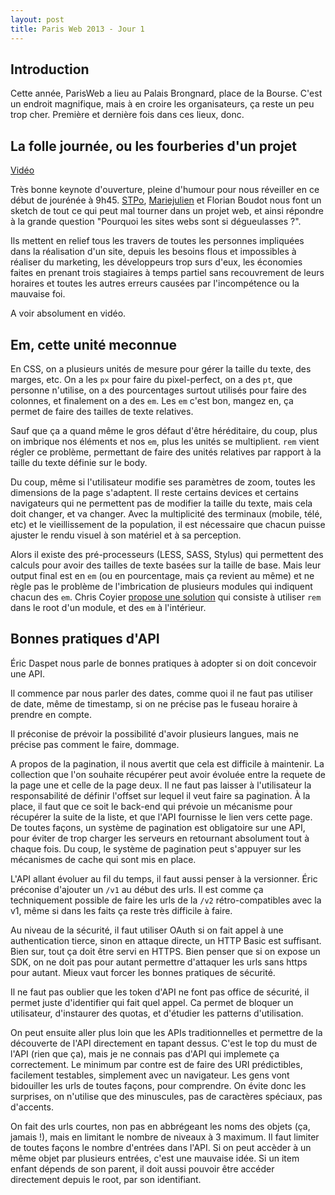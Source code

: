 ```yaml
---
layout: post
title: Paris Web 2013 - Jour 1
---
```


## Introduction

Cette année, ParisWeb a lieu au Palais Brongnard, place de la Bourse. C'est un
endroit magnifique, mais à en croire les organisateurs, ça reste un peu trop
cher. Première et dernière fois dans ces lieux, donc.

## La folle journée, ou les fourberies d'un projet

[Vidéo](http://vimeo.com/77859624)

Très bonne keynote d'ouverture, pleine d'humour pour nous réveiller en ce début
de jourénée à 9h45. [STPo](https://twitter.com/stpo/),
[Mariejulien](https://twitter.com/mariejulien) et Florian Boudot nous font un
sketch de tout ce qui peut mal tourner dans un projet web, et ainsi répondre
à la grande question "Pourquoi les sites webs sont si dégueulasses ?".

Ils mettent en relief tous les travers de toutes les personnes impliquées dans
la réalisation d'un site, depuis les besoins flous et impossibles à réaliser du
marketing, les développeurs trop surs d'eux, les économies faites en prenant
trois stagiaires à temps partiel sans recouvrement de leurs horaires et toutes
les autres erreurs causées par l'incompétence ou la mauvaise foi.

A voir absolument en vidéo.

## Em, cette unité meconnue

En CSS, on a plusieurs unités de mesure pour gérer la taille du texte, des
marges, etc. On a les `px` pour faire du pixel-perfect, on a des `pt`, que personne
n'utilise, on a des pourcentages surtout utilisés pour faire des colonnes, et
finalement on a des `em`. Les `em` c'est bon, mangez en, ça permet de faire des
tailles de texte relatives.

Sauf que ça a quand même le gros défaut d'être héréditaire, du coup, plus on
imbrique nos éléments et nos `em`, plus les unités se multiplient. `rem` vient
régler ce problème, permettant de faire des unités relatives par rapport à la
taille du texte définie sur le body.

Du coup, même si l'utilisateur modifie ses paramètres de zoom, toutes les
dimensions de la page s'adaptent. Il reste certains devices et certains
navigateurs qui ne permettent pas de modifier la taille du texte, mais cela
doit changer, et va changer. Avec la multiplicité des terminaux (mobile, télé,
etc) et le vieillissement de la population, il est nécessaire que chacun puisse
ajuster le rendu visuel à son matériel et à sa perception.

Alors il existe des pré-processeurs (LESS, SASS, Stylus) qui permettent des
calculs pour avoir des tailles de texte basées sur la taille de base. Mais leur
output final est en `em` (ou en pourcentage, mais ça revient au même) et ne
règle pas le problème de l'imbrication de plusieurs modules qui indiquent
chacun des `em`. Chris Coyier [propose une
solution](http://css-tricks.com/rems-ems/) qui consiste à utiliser `rem` dans
le root d'un module, et des `em` à l'intérieur.

## Bonnes pratiques d'API

Éric Daspet nous parle de bonnes pratiques à adopter si on doit concevoir une
API.

Il commence par nous parler des dates, comme quoi il ne faut pas utiliser de
date, même de timestamp, si on ne précise pas le fuseau horaire à prendre en
compte.

Il préconise de prévoir la possibilité d'avoir plusieurs langues, mais ne
précise pas comment le faire, dommage.

A propos de la pagination, il nous avertit que cela est difficile à maintenir.
La collection que l'on souhaite récupérer peut avoir évoluée entre la requete
de la page une et celle de la page deux. Il ne faut pas laisser à l'utilisateur
la responsabilité de définir l'offset sur lequel il veut faire sa pagination.
À la place, il faut que ce soit le back-end qui prévoie un mécanisme pour
récupérer la suite de la liste, et que l'API fournisse le lien vers cette page.
De toutes façons, un système de pagination est obligatoire sur une API, pour
éviter de trop charger les serveurs en retournant absolument tout à chaque
fois. Du coup, le système de pagination peut s'appuyer sur les mécanismes de
cache qui sont mis en place.

L'API allant évoluer au fil du temps, il faut aussi penser à la versionner.
Éric préconise d'ajouter un `/v1` au début des urls. Il est comme ça
techniquement possible de faire les urls de la `/v2` rétro-compatibles avec la
v1, même si dans les faits ça reste très difficile à faire.

Au niveau de la sécurité, il faut utiliser OAuth si on fait appel à une
authentication tierce, sinon en attaque directe, un HTTP Basic est suffisant.
Bien sur, tout ça doit être servi en HTTPS. Bien penser que si on expose un
SDK, on ne doit pas pour autant permettre d'attaquer les urls sans https pour
autant. Mieux vaut forcer les bonnes pratiques de sécurité.

Il ne faut pas oublier que les token d'API ne font pas office de sécurité, il
permet juste d'identifier qui fait quel appel. Ca permet de bloquer un
utilisateur, d'instaurer des quotas, et d'étudier les patterns d'utilisation.

On peut ensuite aller plus loin que les APIs traditionnelles et permettre de la
découverte de l'API directement en tapant dessus. C'est le top du must de l'API
(rien que ça), mais je ne connais pas d'API qui implemete ça correctement. Le
minimum par contre est de faire des URI prédictibles, facilement testables,
simplement avec un navigateur. Les gens vont bidouiller les urls de toutes
façons, pour comprendre. On évite donc les surprises, on n'utilise que des
minuscules, pas de caractères spéciaux, pas d'accents.

On fait des urls courtes, non pas en abbrégeant les noms des objets (ça, jamais
!), mais en limitant le nombre de niveaux à 3 maximum. Il faut limiter de
toutes façons le nombre d'entrées dans l'API. Si on peut accèder à un même
objet par plusieurs entrées, c'est une mauvaise idée. Si un item enfant dépends
de son parent, il doit aussi pouvoir être accéder directement depuis le root,
par son identifiant.

